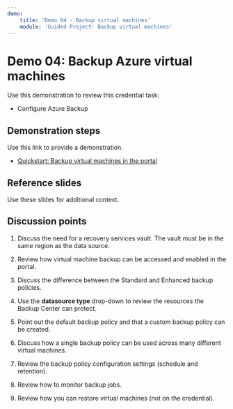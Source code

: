 ```yaml
---
demo:
    title: 'Demo 04 - Backup virtual machines'
    module: 'Guided Project: Backup virtual machines'
---
```


# Demo 04: Backup Azure virtual machines

Use this demonstration to review this credential task:
+ Configure Azure Backup 

## Demonstration steps

Use this link to provide a demonstration.

+ [Quickstart: Backup virtual machines in the portal](https://learn.microsoft.com/azure/backup/quick-backup-vm-portal)

## Reference slides

Use these slides for additional context.  

## Discussion points

1. Discuss the need for a recovery services vault. The vault must be in the same region as the data source. 

1. Review how virtual machine backup can be accessed and enabled in the portal. 

1. Discuss the difference between the Standard and Enhanced backup policies. 

1. Use the **datasource type** drop-down to review the resources the Backup Center can protect.

1. Point out the default backup policy and that a custom backup policy can be created.

1. Discuss how a single backup policy can be used across many different virtual machines.

1. Review the backup policy configuration settings (schedule and retention).

1. Review how to monitor backup jobs.

1. Review how you can restore virtual machines (not on the credential). 
